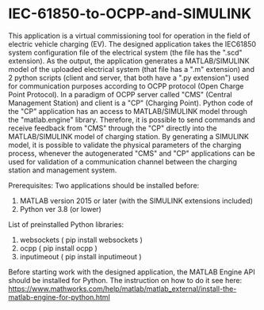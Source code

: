 # IEC-61850-to-OCPP-and-SIMULINK
This application is a virtual commissioning tool for operation in the field of electric vehicle charging (EV). The designed application takes the IEC61850 system configuration file of the electrical system (the file has the ".scd" extension). As the output, the application generates a MATLAB/SIMULINK model of the uploaded electrical system (that file has a ".m" extension) and 2 python scripts (client and server, that both have a ".py extension") used for communication purposes according to OCPP protocol (Open Charge Point Protocol). In a paradigm of OCPP server called "CMS" (Central Management Station) and client is a "CP" (Charging Point). Python code of the "CP" application has an access to MATLAB/SIMULINK model through the "matlab.engine" library. Therefore, it is possible to send commands and receive feedback from "CMS" through the "CP" directly into the MATLAB/SIMULINK model of charging station. By generating a SIMULINK model, it is possible to validate the physical parameters of the charging process, whenever the autogenerated "CMS" and "CP" applications can be used for validation of a communication channel between the charging station and management system.   

Prerequisites:
Two applications should be installed before:
1. MATLAB  version 2015 or later (with the SIMULINK extensions included)
2. Python ver 3.8 (or lower)

List of preinstalled Python libraries:
1. websockets ( pip install websockets ) 
2. ocpp ( pip install ocpp )
3. inputimeout ( pip install inputimeout )

Before starting work with the designed application, the MATLAB Engine API should be installed for Python. The instruction on how to do it see here:
https://www.mathworks.com/help/matlab/matlab_external/install-the-matlab-engine-for-python.html
